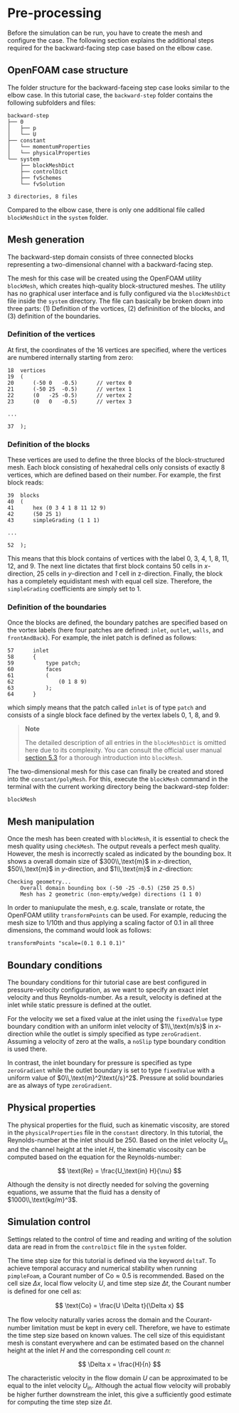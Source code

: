# Pre-processing

Before the simulation can be run, you have to create the mesh and configure the case. The following section explains the additional steps required for the backward-facing step case based on the elbow case.

## OpenFOAM case structure

The folder structure for the backward-faceing step case looks similar to the elbow case. In this tutorial case, the `backward-step` folder contains the following subfolders and files:

```
backward-step
├── 0
│   ├── p
│   └── U
├── constant
│   └── momentumProperties
│   └── physicalProperties
└── system
    ├── blockMeshDict
    ├── controlDict
    ├── fvSchemes
    └── fvSolution

3 directories, 8 files
```

Compared to the elbow case, there is only one additional file called `blockMeshDict` in the `system` folder.


## Mesh generation

The backward-step domain consists of three connected blocks representing a two-dimensional channel with a backward-facing step.

The mesh for this case will be created using the OpenFOAM utility `blockMesh`, which creates hiqh-quality block-structured meshes. The utility has no graphical user interface and is fully configured via the `blockMeshDict` file inside the `system` directory. The file can basically be broken down into three parts: (1) Definition of the vortices, (2) defininition of the blocks, and (3) definition of the boundaries.

### Definition of the vertices

At first, the coordinates of the 16 vertices are specified, where the vertices are numbered internally starting from zero:

```
18  vertices
19  (
20      (-50 0   -0.5)      // vertex 0
21      (-50 25  -0.5)      // vertex 1
22      (0   -25 -0.5)      // vertex 2
23      (0   0   -0.5)      // vertex 3

...

37  );
```

### Definition of the blocks

These vertices are used to define the three blocks of the block-structured mesh. Each block consisting of hexahedral cells only consists of exactly 8 vertices, which are defined based on their number. For example, the first block reads:
```
39  blocks
40  (
41      hex (0 3 4 1 8 11 12 9)
42      (50 25 1)
43      simpleGrading (1 1 1)

...

52  );
```

This means that this block contains of vertices with the label 0, 3, 4, 1, 8, 11, 12, and 9. The next line dictates that first block contains 50 cells in *x*-direction, 25 cells in *y*-direction and *1* cell in z-direction. Finally, the block has a completely equidistant mesh with equal cell size. Therefore, the `simpleGrading` coefficients are simply set to 1.

### Definition of the boundaries

Once the blocks are defined, the boundary patches are specified based on the vortex labels (here four patches are defined: `inlet`, `outlet`, `walls`, and `frontAndBack`). For example, the inlet patch is defined as follows:

```
57      inlet
58      {
59          type patch;
60          faces
61          (
62              (0 1 8 9)
63          );
64      }
```

which simply means that the patch called `inlet` is of type `patch` and consists of a single block face defined by the vertex labels 0, 1, 8, and 9.

> **Note**
>
> The detailed description of all entries in the `blockMeshDict` is omitted here due to its complexity. You can consult the official user manual [section 5.3](https://doc.cfd.direct/openfoam/user-guide-v10/blockmesh#x26-1850005.3) for a thorough introduction into `blockMesh`.

The two-dimensional mesh for this case can finally be created and stored into the `constant/polyMesh`. For this, execute the `blockMesh` command in the terminal with the current working directory being the backward-step folder:

```
blockMesh
```



## Mesh manipulation

Once the mesh has been created with `blockMesh`, it is essential to check the mesh quality using `checkMesh`. The output reveals a perfect mesh quality. However, the mesh is incorrectly scaled as indicated by the bounding box. It shows a overall domain size of $300\\,\text{m}$ in $x$-direction, $50\\,\text{m}$ in $y$-direction, and $1\\,\text{m}$ in $z$-direction:

```
Checking geometry...
    Overall domain bounding box (-50 -25 -0.5) (250 25 0.5)
    Mesh has 2 geometric (non-empty/wedge) directions (1 1 0)
```

In order to maniupulate the mesh, e.g. scale, translate or rotate, the OpenFOAM utility `transformPoints` can be used. For example, reducing the mesh size to 1/10th and thus applying a scaling factor of 0.1 in all three dimensions, the command would look as follows:

```
transformPoints "scale=(0.1 0.1 0.1)"
```

## Boundary conditions

The boundary conditions for thir tutorial case are best configured in pressure-velocity configuration, as we want to specify an exact inlet velocity and thus Reynolds-number. As a result, velocity is defined at the inlet while static pressure is defined at the outlet.

For the velocity we set a fixed value at the inlet using the `fixedValue` type boundary condition with an uniform inlet velocity of $1\\,\text{m/s}$ in $x$-direction while the outlet is simply specified as type `zeroGradient`. Assuming a velocity of zero at the walls, a `noSlip` type boundary condition is used there.

In contrast, the inlet boundary for pressure is specified as type `zeroGradient` while the outlet boundary is set to type `fixedValue` with a uniform value of $0\\,\text{m}^2\text{/s}^2$. Pressure at solid boundaries are as always of type `zeroGradient`.



## Physical properties

The physical properties for the fluid, such as kinematic viscosity, are stored in the `physicalProperties` file in the `constant` directory. In this tutorial, the Reynolds-number at the inlet should be 250. Based on the inlet velocity $U_\text{in}$ and the channel height at the inlet $H$, the kinematic viscosity can be computed based on the equation for the Reynolds-number:

$$
\text{Re} = \frac{U_\text{in} H}{\nu}
$$

Although the density is not directly needed for solving the governing equations, we assume that the fluid has a density of $1000\\,\text{kg/m}^3$.

## Simulation control

Settings related to the control of time and reading and writing of the solution data are read in from the `controlDict` file in the `system` folder.

The time step size for this tutorial is defined via the keyword `deltaT`. To achieve temporal accuracy and numerical stability when running `pimpleFoam`, a Courant number of $\text{Co} \approx 0.5$ is recommended. Based on the cell size $\Delta x$, local flow velocity $U$, and time step size $\Delta t$, the Courant number is deﬁned for one cell as:

$$
\text{Co} = \frac{U \Delta t}{\Delta x}
$$

The ﬂow velocity naturally varies across the domain and the Courant-number limitation must be kept in every cell. Therefore, we have to estimate the time step size based on known values. The cell size of this equidistant mesh is constant everywhere and can be estimated based on the channel height at the inlet $H$ and the corresponding cell count $n$:

$$
\Delta x = \frac{H}{n}
$$

The characteristic velocity in the flow domain $U$ can be approximated to be equal to the inlet velocity $U_\text{in}$. Although the actual flow velocity will probably be higher further downstream the inlet, this give a sufficiently good estimate for computing the time step size $\Delta t$.